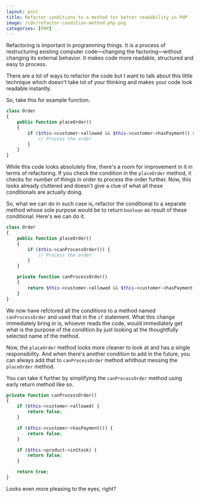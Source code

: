 ```yaml
---
layout: post
title: Refactor conditions to a method for better readability in PHP
image: /cdn/refactor-condition-method-php.png
categories: [PHP]
---
```


Refactoring is important in programming things. It is a process of restructuring existing computer code—changing the factoring—without changing its external behavior. It makes code more readable, structured and easy to process. 

There are a lot of ways to refactor the code but I want to talk about this little technique which doesn't take lot of your thinking and makes your code look readable instantly.

So, take this for example function.

```php
class Order 
{
    public function placeOrder()
    {
        if ($this->customer->allowed && $this->customer->hasPayment() && $this->product->inStock) {
            // Process the order
        }
    }
}
```

While this code looks absolutely fine, there's a room for improvement in it in terms of refactoring. If you check the condition in the `placeOrder` method, it checks for number of things in order to process the order further. Now, this looks already cluttered and doesn't give a clue of what all these conditionals are actually doing.

So, what we can do in such case is, refactor the conditional to a separate method whose sole purpose would be to return `boolean` as result of these conditional. Here's we can do it.

```php
class Order 
{
    public function placeOrder()
    {
        if ($this->canProcessOrder()) {
            // Process the order
        }
    }

    private function canProcessOrder()
    {
        return $this->customer->allowed && $this->customer->hasPayment() && $this->product->inStock;
    }
}
```

We now have refctored all the conditions to a method named `canProcessOrder` and used that in the `if` statement. What this change immediately bring in is, whoever reads the code, would immediately get what is the purpose of the condition by just looking at the thoughtfully selected name of the method. 

Now, the `placeOrder` method looks more cleaner to look at and has a single responsibility. And when there's another condition to add in the future, you can always add that to `canProcessOrder` method whithout messing the `placeOrder` method.

You can take it further by simplifying the `canProcessOrder` method using early return method like so.

```php
private function canProcessOrder()
{
    if ($this->customer->allowed) {
        return false;
    }

    if ($this->customer->hasPayment()) {
        return false;
    }

    if ($this->product->inStock) {
        return false;
    }

    return true;
}
```

Looks even more pleasing to the eyes, right?